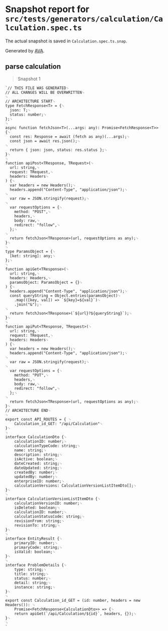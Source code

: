 # Snapshot report for `src/tests/generators/calculation/Calculation.spec.ts`

The actual snapshot is saved in `Calculation.spec.ts.snap`.

Generated by [AVA](https://avajs.dev).

## parse calculation

> Snapshot 1

    `// THIS FILE WAS GENERATED␊
    // ALL CHANGES WILL BE OVERWRITTEN␊
    ␊
    // ARCHITECTURE START␊
    type FetchResponse<T> = {␊
      json: T;␊
      status: number;␊
    };␊
    ␊
    async function fetchJson<T>(...args: any): Promise<FetchResponse<T>> {␊
      const res: Response = await (fetch as any)(...args);␊
      const json = await res.json();␊
    ␊
      return { json: json, status: res.status };␊
    }␊
    ␊
    function apiPost<TResponse, TRequest>(␊
      url: string,␊
      request: TRequest,␊
      headers: Headers␊
    ) {␊
      var headers = new Headers();␊
      headers.append("Content-Type", "application/json");␊
    ␊
      var raw = JSON.stringify(request);␊
    ␊
      var requestOptions = {␊
        method: "POST",␊
        headers,␊
        body: raw,␊
        redirect: "follow",␊
      };␊
    ␊
      return fetchJson<TResponse>(url, requestOptions as any);␊
    }␊
    ␊
    type ParamsObject = {␊
      [ket: string]: any;␊
    };␊
    ␊
    function apiGet<TResponse>(␊
      url: string,␊
      headers: Headers,␊
      paramsObject: ParamsObject = {}␊
    ) {␊
      headers.append("Content-Type", "application/json");␊
      const queryString = Object.entries(paramsObject)␊
        .map(([key, val]) => `${key}=${val}`)␊
        .join("&");␊
    ␊
      return fetchJson<TResponse>(`${url}?${queryString}`);␊
    }␊
    ␊
    function apiPut<TResponse, TRequest>(␊
      url: string,␊
      request: TRequest,␊
      headers: Headers␊
    ) {␊
      var headers = new Headers();␊
      headers.append("Content-Type", "application/json");␊
    ␊
      var raw = JSON.stringify(request);␊
    ␊
      var requestOptions = {␊
        method: "PUT",␊
        headers,␊
        body: raw,␊
        redirect: "follow",␊
      };␊
    ␊
      return fetchJson<TResponse>(url, requestOptions as any);␊
    }␊
    // ARCHITECTURE END␊
    ␊
    export const API_ROUTES = { ␊
    	Calculation_id_GET: "/api/Calculation"␊
    }␊
    ␊
    interface CalculationDto {␊
    	calculationID: number;␊
    	calculationTypeCode: string;␊
    	name: string;␊
    	description: string;␊
    	isActive: boolean;␊
    	dateCreated: string;␊
    	dateUpdated: string;␊
    	createdBy: number;␊
    	updatedBy: number;␊
    	enterpriseID: number;␊
    	calculationVersions: CalculationVersionListItemDto[];␊
    }␊
    ␊
    interface CalculationVersionListItemDto {␊
    	calculationVersionID: number;␊
    	isDeleted: boolean;␊
    	calculationID: number;␊
    	calculationStatusCode: string;␊
    	revisionFrom: string;␊
    	revisionTo: string;␊
    }␊
    ␊
    interface EntityResult {␊
    	primaryID: number;␊
    	primaryCode: string;␊
    	isValid: boolean;␊
    }␊
    ␊
    interface ProblemDetails {␊
    	type: string;␊
    	title: string;␊
    	status: number;␊
    	detail: string;␊
    	instance: string;␊
    }␊
    ␊
    export const Calculation_id_GET = (id: number, headers = new Headers()): ␊
    	Promise<FetchResponse<CalculationDto>> => {␊
    	return apiGet(`/api/Calculation/${id}`, headers, {});␊
    }␊
    ␊
    `
